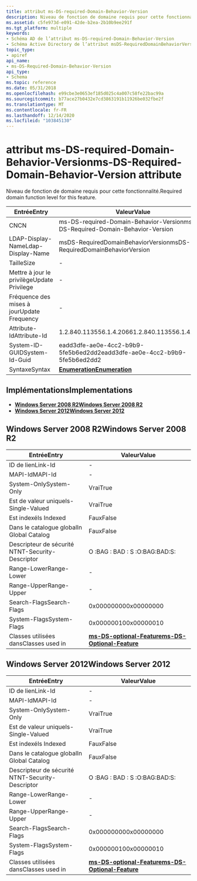 ```yaml
---
title: attribut ms-DS-required-Domain-Behavior-Version
description: Niveau de fonction de domaine requis pour cette fonctionnalité.
ms.assetid: c5fe973d-e091-42de-b2ea-2b10b9ee291f
ms.tgt_platform: multiple
keywords:
- Schéma AD de l’attribut ms-DS-required-Domain-Behavior-Version
- Schéma Active Directory de l’attribut msDS-RequiredDomainBehaviorVersion
topic_type:
- apiref
api_name:
- ms-DS-Required-Domain-Behavior-Version
api_type:
- Schema
ms.topic: reference
ms.date: 05/31/2018
ms.openlocfilehash: e99cbe3e0653ef185d025c4a007c58fe22bac99a
ms.sourcegitcommit: b77ace27b0432e7cd3863191b11926be032fbe2f
ms.translationtype: MT
ms.contentlocale: fr-FR
ms.lasthandoff: 12/14/2020
ms.locfileid: "103845130"
---
```

# <a name="ms-ds-required-domain-behavior-version-attribute"></a><span data-ttu-id="ab127-105">attribut ms-DS-required-Domain-Behavior-Version</span><span class="sxs-lookup"><span data-stu-id="ab127-105">ms-DS-Required-Domain-Behavior-Version attribute</span></span>

<span data-ttu-id="ab127-106">Niveau de fonction de domaine requis pour cette fonctionnalité.</span><span class="sxs-lookup"><span data-stu-id="ab127-106">Required domain function level for this feature.</span></span>



| <span data-ttu-id="ab127-107">Entrée</span><span class="sxs-lookup"><span data-stu-id="ab127-107">Entry</span></span> | <span data-ttu-id="ab127-108">Valeur</span><span class="sxs-lookup"><span data-stu-id="ab127-108">Value</span></span> |
|-------------------|----------------------------------------|
| <span data-ttu-id="ab127-109">CN</span><span class="sxs-lookup"><span data-stu-id="ab127-109">CN</span></span>                | <span data-ttu-id="ab127-110">ms-DS-required-Domain-Behavior-Version</span><span class="sxs-lookup"><span data-stu-id="ab127-110">ms-DS-Required-Domain-Behavior-Version</span></span> |
| <span data-ttu-id="ab127-111">LDAP-Display-Name</span><span class="sxs-lookup"><span data-stu-id="ab127-111">Ldap-Display-Name</span></span> | <span data-ttu-id="ab127-112">msDS-RequiredDomainBehaviorVersion</span><span class="sxs-lookup"><span data-stu-id="ab127-112">msDS-RequiredDomainBehaviorVersion</span></span>     |
| <span data-ttu-id="ab127-113">Taille</span><span class="sxs-lookup"><span data-stu-id="ab127-113">Size</span></span>              | \-                                     |
| <span data-ttu-id="ab127-114">Mettre à jour le privilège</span><span class="sxs-lookup"><span data-stu-id="ab127-114">Update Privilege</span></span>  | \-                                     |
| <span data-ttu-id="ab127-115">Fréquence des mises à jour</span><span class="sxs-lookup"><span data-stu-id="ab127-115">Update Frequency</span></span>  | \-                                     |
| <span data-ttu-id="ab127-116">Attribute-Id</span><span class="sxs-lookup"><span data-stu-id="ab127-116">Attribute-Id</span></span>      | <span data-ttu-id="ab127-117">1.2.840.113556.1.4.2066</span><span class="sxs-lookup"><span data-stu-id="ab127-117">1.2.840.113556.1.4.2066</span></span>                |
| <span data-ttu-id="ab127-118">System-ID-GUID</span><span class="sxs-lookup"><span data-stu-id="ab127-118">System-Id-Guid</span></span>    | <span data-ttu-id="ab127-119">eadd3dfe-ae0e-4cc2-b9b9-5fe5b6ed2dd2</span><span class="sxs-lookup"><span data-stu-id="ab127-119">eadd3dfe-ae0e-4cc2-b9b9-5fe5b6ed2dd2</span></span>   |
| <span data-ttu-id="ab127-120">Syntaxe</span><span class="sxs-lookup"><span data-stu-id="ab127-120">Syntax</span></span>            | [<span data-ttu-id="ab127-121">**Enumeration**</span><span class="sxs-lookup"><span data-stu-id="ab127-121">**Enumeration**</span></span>](s-enumeration.md)   |



## <a name="implementations"></a><span data-ttu-id="ab127-122">Implémentations</span><span class="sxs-lookup"><span data-stu-id="ab127-122">Implementations</span></span>

-   [<span data-ttu-id="ab127-123">**Windows Server 2008 R2**</span><span class="sxs-lookup"><span data-stu-id="ab127-123">**Windows Server 2008 R2**</span></span>](#windows-server-2008-r2)
-   [<span data-ttu-id="ab127-124">**Windows Server 2012**</span><span class="sxs-lookup"><span data-stu-id="ab127-124">**Windows Server 2012**</span></span>](#windows-server-2012)

## <a name="windows-server-2008-r2"></a><span data-ttu-id="ab127-125">Windows Server 2008 R2</span><span class="sxs-lookup"><span data-stu-id="ab127-125">Windows Server 2008 R2</span></span>



| <span data-ttu-id="ab127-126">Entrée</span><span class="sxs-lookup"><span data-stu-id="ab127-126">Entry</span></span> | <span data-ttu-id="ab127-127">Valeur</span><span class="sxs-lookup"><span data-stu-id="ab127-127">Value</span></span> |
|------------------------|---------------------------------------------------------------------|
| <span data-ttu-id="ab127-128">ID de lien</span><span class="sxs-lookup"><span data-stu-id="ab127-128">Link-Id</span></span>                | \-                                                                  |
| <span data-ttu-id="ab127-129">MAPI-Id</span><span class="sxs-lookup"><span data-stu-id="ab127-129">MAPI-Id</span></span>                | \-                                                                  |
| <span data-ttu-id="ab127-130">System-Only</span><span class="sxs-lookup"><span data-stu-id="ab127-130">System-Only</span></span>            | <span data-ttu-id="ab127-131">Vrai</span><span class="sxs-lookup"><span data-stu-id="ab127-131">True</span></span>                                                                |
| <span data-ttu-id="ab127-132">Est de valeur unique</span><span class="sxs-lookup"><span data-stu-id="ab127-132">Is-Single-Valued</span></span>       | <span data-ttu-id="ab127-133">Vrai</span><span class="sxs-lookup"><span data-stu-id="ab127-133">True</span></span>                                                                |
| <span data-ttu-id="ab127-134">Est indexé</span><span class="sxs-lookup"><span data-stu-id="ab127-134">Is Indexed</span></span>             | <span data-ttu-id="ab127-135">Faux</span><span class="sxs-lookup"><span data-stu-id="ab127-135">False</span></span>                                                               |
| <span data-ttu-id="ab127-136">Dans le catalogue global</span><span class="sxs-lookup"><span data-stu-id="ab127-136">In Global Catalog</span></span>      | <span data-ttu-id="ab127-137">Faux</span><span class="sxs-lookup"><span data-stu-id="ab127-137">False</span></span>                                                               |
| <span data-ttu-id="ab127-138">Descripteur de sécurité NT</span><span class="sxs-lookup"><span data-stu-id="ab127-138">NT-Security-Descriptor</span></span> | <span data-ttu-id="ab127-139">O :BAG : BAD : S :</span><span class="sxs-lookup"><span data-stu-id="ab127-139">O:BAG:BAD:S:</span></span>                                                        |
| <span data-ttu-id="ab127-140">Range-Lower</span><span class="sxs-lookup"><span data-stu-id="ab127-140">Range-Lower</span></span>            | \-                                                                  |
| <span data-ttu-id="ab127-141">Range-Upper</span><span class="sxs-lookup"><span data-stu-id="ab127-141">Range-Upper</span></span>            | \-                                                                  |
| <span data-ttu-id="ab127-142">Search-Flags</span><span class="sxs-lookup"><span data-stu-id="ab127-142">Search-Flags</span></span>           | <span data-ttu-id="ab127-143">0x00000000</span><span class="sxs-lookup"><span data-stu-id="ab127-143">0x00000000</span></span>                                                          |
| <span data-ttu-id="ab127-144">System-Flags</span><span class="sxs-lookup"><span data-stu-id="ab127-144">System-Flags</span></span>           | <span data-ttu-id="ab127-145">0x00000010</span><span class="sxs-lookup"><span data-stu-id="ab127-145">0x00000010</span></span>                                                          |
| <span data-ttu-id="ab127-146">Classes utilisées dans</span><span class="sxs-lookup"><span data-stu-id="ab127-146">Classes used in</span></span>        | [<span data-ttu-id="ab127-147">**ms-DS-optional-Feature**</span><span class="sxs-lookup"><span data-stu-id="ab127-147">**ms-DS-Optional-Feature**</span></span>](c-msds-optionalfeature.md)<br/> |



## <a name="windows-server-2012"></a><span data-ttu-id="ab127-148">Windows Server 2012</span><span class="sxs-lookup"><span data-stu-id="ab127-148">Windows Server 2012</span></span>



| <span data-ttu-id="ab127-149">Entrée</span><span class="sxs-lookup"><span data-stu-id="ab127-149">Entry</span></span> | <span data-ttu-id="ab127-150">Valeur</span><span class="sxs-lookup"><span data-stu-id="ab127-150">Value</span></span> |
|------------------------|---------------------------------------------------------------------|
| <span data-ttu-id="ab127-151">ID de lien</span><span class="sxs-lookup"><span data-stu-id="ab127-151">Link-Id</span></span>                | \-                                                                  |
| <span data-ttu-id="ab127-152">MAPI-Id</span><span class="sxs-lookup"><span data-stu-id="ab127-152">MAPI-Id</span></span>                | \-                                                                  |
| <span data-ttu-id="ab127-153">System-Only</span><span class="sxs-lookup"><span data-stu-id="ab127-153">System-Only</span></span>            | <span data-ttu-id="ab127-154">Vrai</span><span class="sxs-lookup"><span data-stu-id="ab127-154">True</span></span>                                                                |
| <span data-ttu-id="ab127-155">Est de valeur unique</span><span class="sxs-lookup"><span data-stu-id="ab127-155">Is-Single-Valued</span></span>       | <span data-ttu-id="ab127-156">Vrai</span><span class="sxs-lookup"><span data-stu-id="ab127-156">True</span></span>                                                                |
| <span data-ttu-id="ab127-157">Est indexé</span><span class="sxs-lookup"><span data-stu-id="ab127-157">Is Indexed</span></span>             | <span data-ttu-id="ab127-158">Faux</span><span class="sxs-lookup"><span data-stu-id="ab127-158">False</span></span>                                                               |
| <span data-ttu-id="ab127-159">Dans le catalogue global</span><span class="sxs-lookup"><span data-stu-id="ab127-159">In Global Catalog</span></span>      | <span data-ttu-id="ab127-160">Faux</span><span class="sxs-lookup"><span data-stu-id="ab127-160">False</span></span>                                                               |
| <span data-ttu-id="ab127-161">Descripteur de sécurité NT</span><span class="sxs-lookup"><span data-stu-id="ab127-161">NT-Security-Descriptor</span></span> | <span data-ttu-id="ab127-162">O :BAG : BAD : S :</span><span class="sxs-lookup"><span data-stu-id="ab127-162">O:BAG:BAD:S:</span></span>                                                        |
| <span data-ttu-id="ab127-163">Range-Lower</span><span class="sxs-lookup"><span data-stu-id="ab127-163">Range-Lower</span></span>            | \-                                                                  |
| <span data-ttu-id="ab127-164">Range-Upper</span><span class="sxs-lookup"><span data-stu-id="ab127-164">Range-Upper</span></span>            | \-                                                                  |
| <span data-ttu-id="ab127-165">Search-Flags</span><span class="sxs-lookup"><span data-stu-id="ab127-165">Search-Flags</span></span>           | <span data-ttu-id="ab127-166">0x00000000</span><span class="sxs-lookup"><span data-stu-id="ab127-166">0x00000000</span></span>                                                          |
| <span data-ttu-id="ab127-167">System-Flags</span><span class="sxs-lookup"><span data-stu-id="ab127-167">System-Flags</span></span>           | <span data-ttu-id="ab127-168">0x00000010</span><span class="sxs-lookup"><span data-stu-id="ab127-168">0x00000010</span></span>                                                          |
| <span data-ttu-id="ab127-169">Classes utilisées dans</span><span class="sxs-lookup"><span data-stu-id="ab127-169">Classes used in</span></span>        | [<span data-ttu-id="ab127-170">**ms-DS-optional-Feature**</span><span class="sxs-lookup"><span data-stu-id="ab127-170">**ms-DS-Optional-Feature**</span></span>](c-msds-optionalfeature.md)<br/> |



 

 





